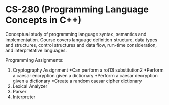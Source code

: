 # CS-280 (Programming Language Concepts in C++)

Conceptual study of programming language syntax, semantics and implementation. Course covers language definition structure, data types and structures, control structures and data flow, run-time consideration, and interpretative languages.

Programming Assignments:
1) Cryptography Assignment
   *Can perform a rot13 substitution2
   *Perform a caesar encryption given a dictionary
   *Perform a caesar decryption given a dictionary
   *Create a random caesar cipher dictionary
2) Lexical Analyzer
3) Parser
4) Interpreter

